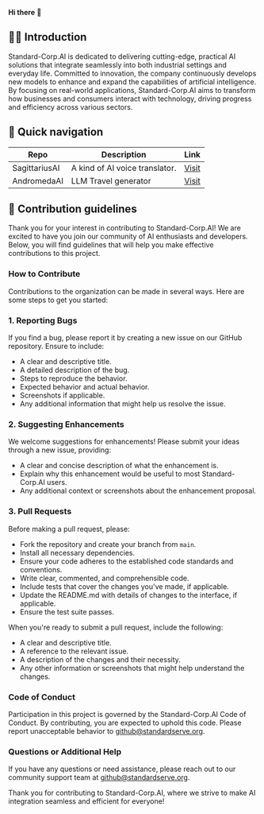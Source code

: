 **Hi there** 👋

## 🙋‍♀️ Introduction
Standard-Corp.AI is dedicated to delivering cutting-edge, practical AI solutions that integrate seamlessly into both industrial settings and everyday life. Committed to innovation, the company continuously develops new models to enhance and expand the capabilities of artificial intelligence. By focusing on real-world applications, Standard-Corp.AI aims to transform how businesses and consumers interact with technology, driving progress and efficiency across various sectors.

## 🍿 Quick navigation

| Repo | Description | Link |
| --- | --- | --- |
| SagittariusAI | A kind of AI voice translator. | [Visit](https://github.com/StandardServe-AI/SagittariusAI) |
| AndromedaAI | LLM Travel generator | [Visit](https://github.com/StandardServe-AI/AndromedaAI) |

## 🌈 Contribution guidelines

Thank you for your interest in contributing to Standard-Corp.AI! We are excited to have you join our community of AI enthusiasts and developers. Below, you will find guidelines that will help you make effective contributions to this project.

### How to Contribute

Contributions to the organization can be made in several ways. Here are some steps to get you started:

### 1. Reporting Bugs

If you find a bug, please report it by creating a new issue on our GitHub repository. Ensure to include:

- A clear and descriptive title.
- A detailed description of the bug.
- Steps to reproduce the behavior.
- Expected behavior and actual behavior.
- Screenshots if applicable.
- Any additional information that might help us resolve the issue.

### 2. Suggesting Enhancements

We welcome suggestions for enhancements! Please submit your ideas through a new issue, providing:

- A clear and concise description of what the enhancement is.
- Explain why this enhancement would be useful to most Standard-Corp.AI users.
- Any additional context or screenshots about the enhancement proposal.

### 3. Pull Requests

Before making a pull request, please:

- Fork the repository and create your branch from `main`.
- Install all necessary dependencies.
- Ensure your code adheres to the established code standards and conventions.
- Write clear, commented, and comprehensible code.
- Include tests that cover the changes you've made, if applicable.
- Update the README.md with details of changes to the interface, if applicable.
- Ensure the test suite passes.

When you're ready to submit a pull request, include the following:

- A clear and descriptive title.
- A reference to the relevant issue.
- A description of the changes and their necessity.
- Any other information or screenshots that might help understand the changes.

### Code of Conduct

Participation in this project is governed by the Standard-Corp.AI Code of Conduct. By contributing, you are expected to uphold this code. Please report unacceptable behavior to [github@standardserve.org](mailto:github@standardserve.org).

### Questions or Additional Help

If you have any questions or need assistance, please reach out to our community support team at [github@standardserve.org](mailto:github@standardserve.org).

Thank you for contributing to Standard-Corp.AI, where we strive to make AI integration seamless and efficient for everyone!


<!--

**Here are some ideas to get you started:**

🙋‍♀️ A short introduction - what is your organization all about?
🌈 Contribution guidelines - how can the community get involved?
👩‍💻 Useful resources - where can the community find your docs? Is there anything else the community should know?
🍿 Fun facts - what does your team eat for breakfast?
🧙 Remember, you can do mighty things with the power of [Markdown](https://docs.github.com/github/writing-on-github/getting-started-with-writing-and-formatting-on-github/basic-writing-and-formatting-syntax)
-->

